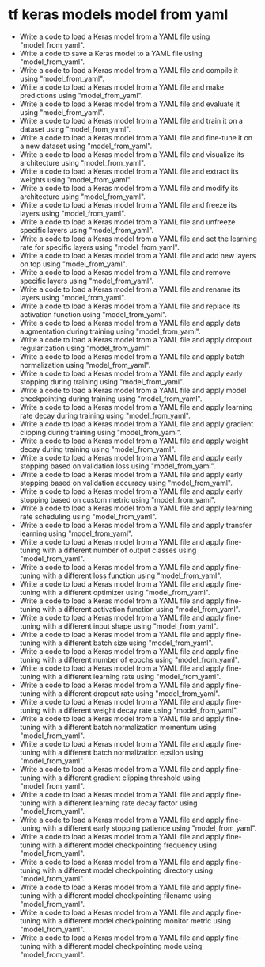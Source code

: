 # tf keras models model from yaml

- Write a code to load a Keras model from a YAML file using "model_from_yaml".
- Write a code to save a Keras model to a YAML file using "model_from_yaml".
- Write a code to load a Keras model from a YAML file and compile it using "model_from_yaml".
- Write a code to load a Keras model from a YAML file and make predictions using "model_from_yaml".
- Write a code to load a Keras model from a YAML file and evaluate it using "model_from_yaml".
- Write a code to load a Keras model from a YAML file and train it on a dataset using "model_from_yaml".
- Write a code to load a Keras model from a YAML file and fine-tune it on a new dataset using "model_from_yaml".
- Write a code to load a Keras model from a YAML file and visualize its architecture using "model_from_yaml".
- Write a code to load a Keras model from a YAML file and extract its weights using "model_from_yaml".
- Write a code to load a Keras model from a YAML file and modify its architecture using "model_from_yaml".
- Write a code to load a Keras model from a YAML file and freeze its layers using "model_from_yaml".
- Write a code to load a Keras model from a YAML file and unfreeze specific layers using "model_from_yaml".
- Write a code to load a Keras model from a YAML file and set the learning rate for specific layers using "model_from_yaml".
- Write a code to load a Keras model from a YAML file and add new layers on top using "model_from_yaml".
- Write a code to load a Keras model from a YAML file and remove specific layers using "model_from_yaml".
- Write a code to load a Keras model from a YAML file and rename its layers using "model_from_yaml".
- Write a code to load a Keras model from a YAML file and replace its activation function using "model_from_yaml".
- Write a code to load a Keras model from a YAML file and apply data augmentation during training using "model_from_yaml".
- Write a code to load a Keras model from a YAML file and apply dropout regularization using "model_from_yaml".
- Write a code to load a Keras model from a YAML file and apply batch normalization using "model_from_yaml".
- Write a code to load a Keras model from a YAML file and apply early stopping during training using "model_from_yaml".
- Write a code to load a Keras model from a YAML file and apply model checkpointing during training using "model_from_yaml".
- Write a code to load a Keras model from a YAML file and apply learning rate decay during training using "model_from_yaml".
- Write a code to load a Keras model from a YAML file and apply gradient clipping during training using "model_from_yaml".
- Write a code to load a Keras model from a YAML file and apply weight decay during training using "model_from_yaml".
- Write a code to load a Keras model from a YAML file and apply early stopping based on validation loss using "model_from_yaml".
- Write a code to load a Keras model from a YAML file and apply early stopping based on validation accuracy using "model_from_yaml".
- Write a code to load a Keras model from a YAML file and apply early stopping based on custom metric using "model_from_yaml".
- Write a code to load a Keras model from a YAML file and apply learning rate scheduling using "model_from_yaml".
- Write a code to load a Keras model from a YAML file and apply transfer learning using "model_from_yaml".
- Write a code to load a Keras model from a YAML file and apply fine-tuning with a different number of output classes using "model_from_yaml".
- Write a code to load a Keras model from a YAML file and apply fine-tuning with a different loss function using "model_from_yaml".
- Write a code to load a Keras model from a YAML file and apply fine-tuning with a different optimizer using "model_from_yaml".
- Write a code to load a Keras model from a YAML file and apply fine-tuning with a different activation function using "model_from_yaml".
- Write a code to load a Keras model from a YAML file and apply fine-tuning with a different input shape using "model_from_yaml".
- Write a code to load a Keras model from a YAML file and apply fine-tuning with a different batch size using "model_from_yaml".
- Write a code to load a Keras model from a YAML file and apply fine-tuning with a different number of epochs using "model_from_yaml".
- Write a code to load a Keras model from a YAML file and apply fine-tuning with a different learning rate using "model_from_yaml".
- Write a code to load a Keras model from a YAML file and apply fine-tuning with a different dropout rate using "model_from_yaml".
- Write a code to load a Keras model from a YAML file and apply fine-tuning with a different weight decay rate using "model_from_yaml".
- Write a code to load a Keras model from a YAML file and apply fine-tuning with a different batch normalization momentum using "model_from_yaml".
- Write a code to load a Keras model from a YAML file and apply fine-tuning with a different batch normalization epsilon using "model_from_yaml".
- Write a code to load a Keras model from a YAML file and apply fine-tuning with a different gradient clipping threshold using "model_from_yaml".
- Write a code to load a Keras model from a YAML file and apply fine-tuning with a different learning rate decay factor using "model_from_yaml".
- Write a code to load a Keras model from a YAML file and apply fine-tuning with a different early stopping patience using "model_from_yaml".
- Write a code to load a Keras model from a YAML file and apply fine-tuning with a different model checkpointing frequency using "model_from_yaml".
- Write a code to load a Keras model from a YAML file and apply fine-tuning with a different model checkpointing directory using "model_from_yaml".
- Write a code to load a Keras model from a YAML file and apply fine-tuning with a different model checkpointing filename using "model_from_yaml".
- Write a code to load a Keras model from a YAML file and apply fine-tuning with a different model checkpointing monitor metric using "model_from_yaml".
- Write a code to load a Keras model from a YAML file and apply fine-tuning with a different model checkpointing mode using "model_from_yaml".